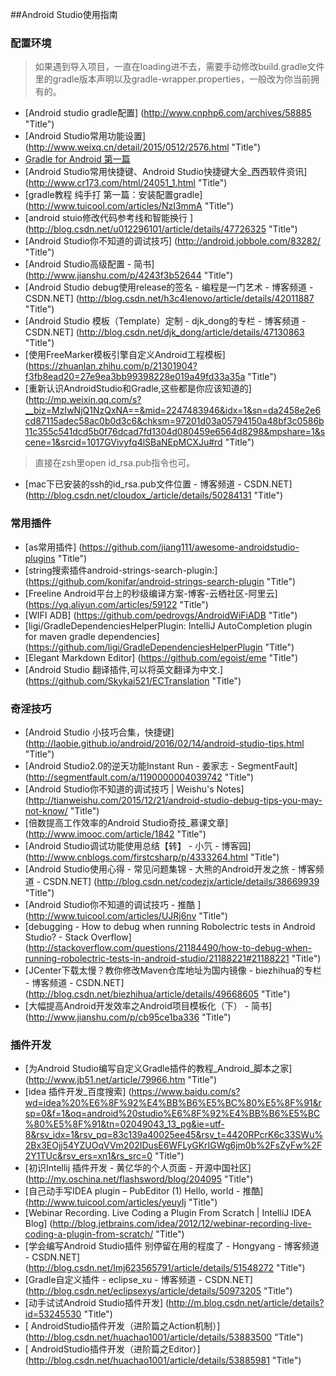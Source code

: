 
##Android Studio使用指南
### 配置环境
> 如果遇到导入项目，一直在loading进不去，需要手动修改build.gradle文件里的gradle版本声明以及gradle-wrapper.properties，一般改为你当前拥有的。

* [Android studio gradle配置] (http://www.cnphp6.com/archives/58885 "Title") 
* [Android Studio常用功能设置] (http://www.weixq.cn/detail/2015/0512/2576.html "Title") 
* [Gradle for Android 第一篇](http://segmentfault.com/a/1190000004229002 "Title")
* [Android Studio常用快捷键、Android Studio快捷键大全_西西软件资讯] (http://www.cr173.com/html/24051_1.html "Title")
* [gradle教程 纯手打 第一篇：安装配置gradle] (http://www.tuicool.com/articles/NzI3mmA "Title")
* [android stuio修改代码参考线和智能换行 ] (http://blog.csdn.net/u012296101/article/details/47726325 "Title")
* [Android Studio你不知道的调试技巧] (http://android.jobbole.com/83282/  "Title")
* [Android Studio高级配置 - 简书] (http://www.jianshu.com/p/4243f3b52644 "Title")
* [Android Studio debug使用release的签名 - 编程是一门艺术 - 博客频道 - CSDN.NET] (http://blog.csdn.net/h3c4lenovo/article/details/42011887 "Title")
* [Android Studio 模板（Template）定制 - djk_dong的专栏 - 博客频道 - CSDN.NET] (http://blog.csdn.net/djk_dong/article/details/47130863 "Title")
* [使用FreeMarker模板引擎自定义Android工程模板] (https://zhuanlan.zhihu.com/p/21301904?f3fb8ead20=27e9ea3bb99398228e019a49fd33a35a  "Title")
* [重新认识AndroidStudio和Gradle,这些都是你应该知道的] (http://mp.weixin.qq.com/s?__biz=MzIwNjQ1NzQxNA==&mid=2247483946&idx=1&sn=da2458e2e6cd87115adec58ac0b0d3c6&chksm=97201d03a05794150a48bf3c0586b11c355c541dcd5b0f76dcad7fd1304d080459e6564d8298&mpshare=1&scene=1&srcid=1017GVivyfq4lSBaNEpMCXJu#rd "Title")
>直接在zsh里open id_rsa.pub指令也可。

* [mac下已安装的ssh的id_rsa.pub文件位置 - 博客频道 - CSDN.NET] (http://blog.csdn.net/cloudox_/article/details/50284131 "Title")

### 常用插件

* [as常用插件] (https://github.com/jiang111/awesome-androidstudio-plugins "Title")
* [string搜索插件android-strings-search-plugin:] (https://github.com/konifar/android-strings-search-plugin "Title")
* [Freeline Android平台上的秒级编译方案-博客-云栖社区-阿里云] (https://yq.aliyun.com/articles/59122 "Title")
* [WIFI ADB] (https://github.com/pedrovgs/AndroidWiFiADB "Title")
* [ligi/GradleDependenciesHelperPlugin: IntelliJ AutoCompletion plugin for maven gradle dependencies] (https://github.com/ligi/GradleDependenciesHelperPlugin "Title")
* [Elegant Markdown Editor] (https://github.com/egoist/eme "Title")
* [Android Studio 翻译插件,可以将英文翻译为中文.] (https://github.com/Skykai521/ECTranslation  "Title")

### 奇淫技巧
* [Android Studio 小技巧合集，快捷键] (http://laobie.github.io/android/2016/02/14/android-studio-tips.html "Title")
* [Android Studio2.0的逆天功能Instant Run - 姜家志 - SegmentFault] (http://segmentfault.com/a/1190000004039742 "Title")
* [Android Studio你不知道的调试技巧 | Weishu's Notes] (http://tianweishu.com/2015/12/21/android-studio-debug-tips-you-may-not-know/ "Title")
* [倍数提高工作效率的Android Studio奇技_慕课文章] (http://www.imooc.com/article/1842 "Title")
* [Android Studio调试功能使用总结【转】 - 小氕 - 博客园] (http://www.cnblogs.com/firstcsharp/p/4333264.html "Title")
* [Android Studio使用心得 - 常见问题集锦 - 大熊的Android开发之旅 - 博客频道 - CSDN.NET] (http://blog.csdn.net/codezjx/article/details/38669939 "Title")
* [Android Studio你不知道的调试技巧 - 推酷
] (http://www.tuicool.com/articles/UJRj6nv "Title")
* [debugging - How to debug when running Robolectric tests in Android Studio? - Stack Overflow] (http://stackoverflow.com/questions/21184490/how-to-debug-when-running-robolectric-tests-in-android-studio/21188221#21188221 "Title")
* [JCenter下载太慢？教你修改Maven仓库地址为国内镜像 - biezhihua的专栏 - 博客频道 - CSDN.NET] (http://blog.csdn.net/biezhihua/article/details/49668605 "Title")
* [大幅提高Android开发效率之Android项目模板化（下） - 简书] (http://www.jianshu.com/p/cb95ce1ba336 "Title")




###  插件开发
* [为Android Studio编写自定义Gradle插件的教程_Android_脚本之家] (http://www.jb51.net/article/79966.htm "Title")
* [idea 插件开发_百度搜索] (https://www.baidu.com/s?wd=idea%20%E6%8F%92%E4%BB%B6%E5%BC%80%E5%8F%91&rsp=0&f=1&oq=android%20studio%E6%8F%92%E4%BB%B6%E5%BC%80%E5%8F%91&tn=02049043_13_pg&ie=utf-8&rsv_idx=1&rsv_pq=83c139a40025ee45&rsv_t=4420RPcrK6c33SWu%2Bx3EOjj54YZUOqVVm202IDusE6WFLyGKrIGWg6jm0b%2FsZyFw%2F2Y1TUc&rsv_ers=xn1&rs_src=0 "Title")
* [初识Intellij 插件开发 - 黄亿华的个人页面 - 开源中国社区] (http://my.oschina.net/flashsword/blog/204095 "Title")
* [自己动手写IDEA plugin – PubEditor (1) Hello, world - 推酷] (http://www.tuicool.com/articles/yeuyIj "Title")
* [Webinar Recording. Live Coding a Plugin From Scratch | IntelliJ IDEA Blog] (http://blog.jetbrains.com/idea/2012/12/webinar-recording-live-coding-a-plugin-from-scratch/ "Title")
* [学会编写Android Studio插件 别停留在用的程度了 - Hongyang - 博客频道 - CSDN.NET] (http://blog.csdn.net/lmj623565791/article/details/51548272 "Title")
* [Gradle自定义插件 - eclipse_xu - 博客频道 - CSDN.NET] (http://blog.csdn.net/eclipsexys/article/details/50973205 "Title")
* [动手试试Android Studio插件开发] (http://m.blog.csdn.net/article/details?id=53245530  "Title")
* [ AndroidStudio插件开发（进阶篇之Action机制）] (http://blog.csdn.net/huachao1001/article/details/53883500 "Title")
* [ AndroidStudio插件开发（进阶篇之Editor）] (http://blog.csdn.net/huachao1001/article/details/53885981 "Title")











